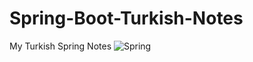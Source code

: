# Spring-Boot-Turkish-Notes
My Turkish Spring Notes ![Spring](https://img.shields.io/badge/spring-%236DB33F.svg?style=for-the-badge&logo=spring&logoColor=white)
